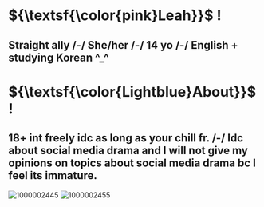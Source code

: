 # ${\textsf{\color{pink}Leah}}$ !
## Straight ally /-/ She/her /-/ 14 yo /-/ English + studying Korean ^_^
# ${\textsf{\color{Lightblue}About}}$ !
## 18+ int freely idc as long as your chill fr. /-/ Idc about social media drama and I will not give my opinions on topics about social media drama bc I feel its immature.

![1000002445](https://github.com/user-attachments/assets/41f507e1-c0a0-41cf-9ec5-b604ce07bca9)
![1000002455](https://github.com/user-attachments/assets/9c9140db-f6cd-4bcd-a910-cb198b42e309)
